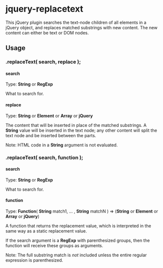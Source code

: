 # jquery-replacetext

This jQuery plugin searches the text-node children of all elements in a jQuery
object, and replaces matched substrings with new content. The new content can
either be text or DOM nodes.

## Usage

### .replaceText( search, replace );

#### search

Type: **String** or **RegExp**

What to search for.

#### replace

Type: **String** or **Element** or **Array** or **jQuery**

The content that will be inserted in place of the matched substrings. A **String**
value will be inserted in the text node; any other content will split the text node
and be inserted between the parts.

Note: HTML code in a **String** argument is not evaluated.

### .replaceText( search, function );

#### search

Type: **String** or **RegExp**

What to search for.

#### function

Type: **Function**( **String** match1, ... , **String** matchN ) =>
     (**String** or **Element** or **Array** or **jQuery**)

A function that returns the replacement value, which is interpreted in the same
way as a static replacement value.

If the search argument is a **RegExp** with parenthesized groups, then the
function will receive these groups as arguments.

Note: The full substring match is *not* included unless the entire regular
expression is parenthesized.
